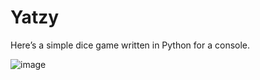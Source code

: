 # Yatzy
Here’s a simple dice game written in Python for a console.


![image](https://github.com/user-attachments/assets/5a8f81b4-4567-46f9-b4e2-a37b0878537a)
